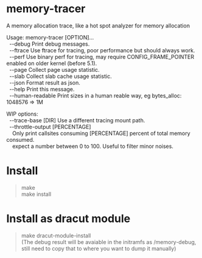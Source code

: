 # memory-tracer
A memory allocation trace, like a hot spot analyzer for memory allocation

Usage: memory-tracer [OPTION]...<br>
&nbsp;&nbsp;--debug		Print debug messages.<br>
&nbsp;&nbsp;--ftrace		Use ftrace for tracing, poor performance but should always work.<br>
&nbsp;&nbsp;--perf		Use binary perf for tracing, may require CONFIG_FRAME_POINTER enabled on older kernel (before 5.1).<br>
&nbsp;&nbsp;--page		Collect page usage statistic.<br>
&nbsp;&nbsp;--slab		Collect slab cache usage statistic.<br>
&nbsp;&nbsp;--json		Format result as json.<br>
&nbsp;&nbsp;--help 		Print this message.<br>
&nbsp;&nbsp;--human-readable	Print sizes in a human reable way, eg bytes_alloc: 1048576 => 1M<br>

WIP options:<br>
&nbsp;&nbsp;--trace-base [DIR]	Use a different tracing mount path.<br>
&nbsp;&nbsp;--throttle-output [PERCENTAGE]<br>
&nbsp;&nbsp;&nbsp;&nbsp;Only print callsites consuming [PERCENTAGE] percent of total memory consumed.<br>
&nbsp;&nbsp;&nbsp;&nbsp;expect a number between 0 to 100. Useful to filter minor noises.<br>

# Install
> make<br>
> make install<br>
# Install as dracut module
> make dracut-module-install<br>
> (The debug result will be avaiable in the initramfs as /memory-debug, still need to copy that to where you want to dump it manually)<br>
